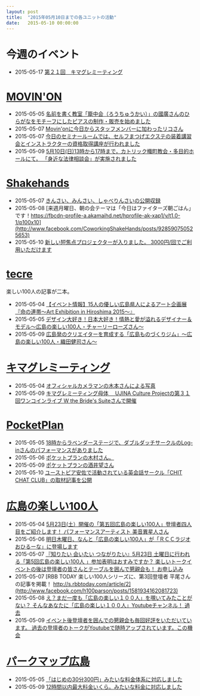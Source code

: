 ```yaml
---
layout: post
title:  "2015年05月10日までの各ユニットの活動"
date:   2015-05-10 00:00:00
---
```


# 今週のイベント

* 2015-05-17 [第２１回　キマグレミーティング](http://www.facebook.com/events/874092492657865/permalink/874092495991198/)


# [MOVIN'ON](http://coworking-hiroshima.com/)

* 2015-05-05 [名前を書く教室「籠中会（ろうちゅうかい）」の國廣さんのひらがなをモチーフにしたピアスの制作・販売を始めました](http://www.facebook.com/movinon.hiroshima/posts/940838062603639)
* 2015-05-07 [ Movin'onに今日からスタッフメンバーに加わったリコさん](http://www.facebook.com/movinon.hiroshima/photos/a.741352859218828.1073741830.723399384347509/941749955845783/?type=1)
* 2015-05-07 [今日のセミナールームでは、セルフまつげエクステの装着講習会とインストラクターの資格取得講座が行われました](http://www.facebook.com/movinon.hiroshima/posts/941791852508260)
* 2015-05-09 [5月10日(日)13時から17時まで，カトリック幟町教会・多目的ホールにて， 「身近な法律相談会」が実施されました](http://www.facebook.com/movinon.hiroshima/posts/942387529115359)


# [Shakehands](http://www.shakehands.jp/)

* 2015-05-07 [きんさい、みんさい、しゃべりんさいの公開収録](http://www.facebook.com/CoworkingShakeHands/photos/a.624867490897982.1073741830.592127770838621/928284583889603/?type=1)
* 2015-05-08 [来週月曜日、朝の会テーマは「今日はファイターズ朝ごはん」です！https://fbcdn-profile-a.akamaihd.net/hprofile-ak-xap1/v/t1.0-1/p100x10](http://www.facebook.com/CoworkingShakeHands/posts/928590750525653)
* 2015-05-10 [新しい短焦点プロジェクターが入りました。 3000円/回でご利用いただけます](http://www.facebook.com/CoworkingShakeHands/photos/a.624867490897982.1073741830.592127770838621/929416153776446/?type=1)


# [tecre](http://tecre.jp/)

楽しい100人の記事が二本。

* 2015-05-04 [【イベント情報】15人の優しい広島県人によるアート企画展『命の連帯～Art Exhibition in Hiroshima 2015～』](http://tecre.jp/artexhibitionin-hiroshima/)
* 2015-05-05 [デザイン大好き！日本大好き！情熱と愛が溢れるデザイナー＆モデル～広島の楽しい100人・チャーリーローズさん～](http://tecre.jp/designer-model-hiroshima/)
* 2015-05-09 [広島発のクリエイターを育成する「広島ものづくりジム」～広島の楽しい100人・織田健司さん～](http://tecre.jp/monodukuri-hiroshima/)


# [キマグレミーティング](https://www.facebook.com/kimaguremeeting)

* 2015-05-04 [オフィシャルカメラマンの木本さんによる写真](http://www.facebook.com/kimaguremeeting/posts/817454111664490)
* 2015-05-09 [キマグレミーティング母体　  UJINA Culture Projectの第３１回ワンコインライブ  W the Bride's Suiteさんで開催](http://www.facebook.com/kimaguremeeting/posts/818973038179264)


# [PocketPlan](http://pocketplan.wix.com/pocketplan)

* 2015-05-05 [18時からラベンダーステージで、ダブルダッチサークルのLog-inさんのパフォーマンスがありました](http://www.facebook.com/PocketPlan/photos/a.360483500704295.87237.115520338533947/831875303565110/?type=1)
* 2015-05-06 [ポケットプランの木村さん。](http://www.facebook.com/PocketPlan/photos/a.360483500704295.87237.115520338533947/832337990185508/?type=1)
* 2015-05-09 [ポケットプランの酒井望さん](http://www.facebook.com/PocketPlan/photos/a.360483500704295.87237.115520338533947/833672636718710/?type=1)
* 2015-05-10 [ユーストピア安佐で活動されている英会話サークル「CHIT CHAT CLUB」の取材記事を公開](http://www.facebook.com/PocketPlan/posts/834113976674576)


# [広島の楽しい100人](https://www.facebook.com/h100parson)

* 2015-05-04 [5月23日(土）開催の「第五回広島の楽しい100人」登壇者四人目をご紹介します！  パフォーマンスアーティスト   美音異星人さん](http://www.facebook.com/h100parson/posts/1581106802164459)
* 2015-05-06 [明日木曜日、なんと「広島の楽しい100人」が「ＲＣＣラジオおひるーな」に登場します](http://www.facebook.com/h100parson/posts/1581557562119383)
* 2015-05-07 [『知りたい 会いたい つながりたい』5月23日 土曜日に行われる「第5回広島の楽しい100人 」参加表明はおすみですか？ 楽しいトークイベントの後は登壇者の皆さんとテーブルを囲んで懇親会も！ お申し込み](http://www.facebook.com/h100parson/posts/1582046555403817)
* 2015-05-07 [RBB TODAY 楽しい100人シリーズに、第3回登壇者 平尾さんの記事を掲載！  http://s.rbbtoday.com/article/2](http://www.facebook.com/h100parson/posts/1581934162081723)
* 2015-05-08 [え？まだ一度も「広島の楽しい１００人」を覗いてみたことがない？ そんなあなたに「広島の楽しい１００人」Youtubeチャンネル！ 過去](http://www.facebook.com/h100parson/posts/1582344048707401)
* 2015-05-09 [イベント後登壇者を囲んでの懇親会も毎回好評をいただいています。  過去の登壇者のトークがYoutubeで随時アップされています。この機会](http://www.facebook.com/h100parson/posts/1582058605402612)


# [パークマップ広島](http://parkmap.eiel.info)

* 2015-05-05 [「はじめの30分300円」みたいな料金体系に対応しました](http://www.facebook.com/permalink.php?story_fbid=462922987200311&id=449921165167160)
* 2015-05-09 [12時間以内最大料金いくら。みたいな料金に対応しました](http://www.facebook.com/permalink.php?story_fbid=464642460361697&id=449921165167160)
